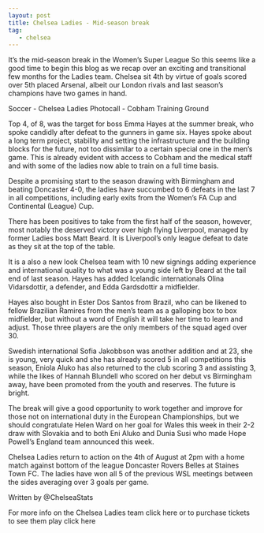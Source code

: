 ```yaml
---
layout: post
title: Chelsea Ladies - Mid-season break
tag:
   - chelsea
---
```


It’s the mid-season break in the Women’s Super League So this seems like a good time to begin this blog as we recap over an exciting and transitional few months for the Ladies team. Chelsea sit 4th by virtue of goals scored over 5th placed Arsenal, albeit our London rivals and last season’s champions have two games in hand.

Soccer - Chelsea Ladies Photocall - Cobham Training Ground

Top 4, of 8, was the target for boss Emma Hayes at the summer break, who spoke candidly after defeat to the gunners in game six. Hayes spoke about a long term project, stability and setting the infrastructure and the building blocks for the future, not too dissimilar to a certain special one in the men’s game. This is already evident with access to Cobham and the medical staff and with some of the ladies now able to train on a full time basis.

Despite a promising start to the season drawing with Birmingham and beating Doncaster 4-0, the ladies have succumbed to 6 defeats in the last 7 in all competitions, including early exits from the Women’s FA Cup and Continental (League) Cup.

There has been positives to take from the first half of the season, however, most notably the deserved victory over high flying Liverpool, managed by former Ladies boss Matt Beard. It is Liverpool’s only league defeat to date as they sit at the top of the table.

It is a also a new look Chelsea team with 10 new signings adding experience and international quality to what was a young side left by Beard at the tail end of last season. Hayes has added Icelandic internationals Olina Vidarsdottir, a defender, and Edda Gardsdottir a midfielder.

Hayes also bought in Ester Dos Santos from Brazil, who can be likened to fellow Brazilian Ramires from the men’s team as a galloping box to box midfielder, but without a word of English it will take her time to learn and adjust. Those three players are the only members of the squad aged over 30.

Swedish international Sofia Jakobbson was another addition and at 23, she is young, very quick and she has already scored 5 in all competitions this season, Eniola Aluko has also returned to the club scoring 3 and assisting 3, while the likes of Hannah Blundell who scored on her debut vs Birmingham away, have been promoted from the youth and reserves. The future is bright.

The break will give a good opportunity to work together and improve for those not on international duty in the European Championships, but we should congratulate Helen Ward on her goal for Wales this week in their 2-2 draw with Slovakia and to both Eni Aluko and Dunia Susi who made Hope Powell’s England team announced this week.

Chelsea Ladies return to action on the 4th of August at 2pm with a home match against bottom of the league Doncaster Rovers Belles at Staines Town FC. The ladies have won all 5 of the previous WSL meetings between the sides averaging over 3 goals per game.

Written by @ChelseaStats 

For more info on the Chelsea Ladies team click here or to purchase tickets to see them play click here
